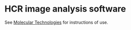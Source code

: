 # HCR image analysis software

See [Molecular Technologies]([mt.org](https://www.moleculartechnologies.org/)) for instructions of use.
